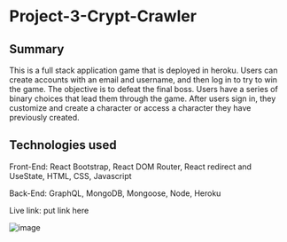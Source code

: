# Project-3-Crypt-Crawler

## Summary
This is a full stack application game that is deployed in heroku. Users can create accounts with an email and username, and then log in to try to win the game. The objective is to defeat the final boss. Users have a series of binary choices that lead them through the game. After users sign in, they customize and create a character or access a character they have previously created. 

## Technologies used
Front-End: React Bootstrap, React DOM Router, React redirect and UseState, HTML, CSS, Javascript

Back-End: GraphQL, MongoDB, Mongoose, Node, Heroku

Live link: put link here

![image](https://user-images.githubusercontent.com/82618604/135370823-8e0233d0-e5ce-4c8b-9834-4b22cac73a20.png)

